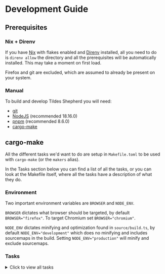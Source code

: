 # Development Guide

## Prerequisites

### Nix + Direnv

If you have [Nix](https://nixos.org/) with flakes enabled and [Direnv](https://direnv.net/) installed, all you need to do is `direnv allow` the directory and all the prerequisites will be automatically installed. This may take a moment on first load.

Firefox and git are excluded, which are assumed to already be present on your system.

### Manual

To build and develop Tildes Shepherd you will need:

* [git](https://git-scm.com)
* [NodeJS](https://nodejs.org) (recommended 18.16.0)
* [pnpm](https://pnpm.io) (recommended 8.6.0)
* [cargo-make](https://sagiegurari.github.io/cargo-make/)

## cargo-make

All the different tasks we'd want to do are setup in `Makefile.toml` to be used with `cargo-make` (or the `makers` alias).

In the Tasks section below you can find a list of all the tasks, or you can look at the Makefile itself, where all the tasks have a description of what they do.

### Environment

Two important environment variables are `BROWSER` and `NODE_ENV`.

`BROWSER` dictates what browser should be targeted, by default `BROWSER="firefox"`. To target Chromium set `BROWSER="chromium"`.

`NODE_ENV` dictates minifying and optimization found in `source/build.ts`, by default `NODE_ENV="development"` which does no minifying and includes sourcemaps in the build. Setting `NODE_ENV="production"` will minify and exclude sourcemaps.

### Tasks

<details>
<summary>Click to view all tasks</summary>

* The most common scenario will likely be that you want a live-reloading browser instance, this can be done using the `dev` task.

```sh
# If makers doesn't work, replace it with cargo-make.
makers dev

# To change the environment, prefix the command with the
# variables you want to set.
BROWSER="chromium" NODE_ENV="production" makers dev
```

* To watch for changes but without starting a live-reloading browser instance, use the `watch` task.

```sh
makers watch

# Which is a simple alias for the following.
WATCH="true" makers build
```

* To start a browser instance with an already built extension present in the `build/` directory, the `run` task is available. Note that this will fail if the extension hasn't been built before.

```sh
makers run
```

* To clean the build directory, a `clean` task is available. This uses `trash-cli` so if you accidentally remove something and want it back, check your trash bin where you can restore it.

```sh
makers clean

# Clean the Chromium directory.
BROWSER="chromium" makers clean
```

* To lint the code, `lint` is the task.

```sh
makers lint

# To only lint JS or SCSS.
makers lint-js
makers lint-scss
```

* To pack the WebExtension for publishing, `pack` is what you need.

```sh
# Make sure to set NODE_ENV, otherwise the extension size will be
# a lot bigger than it needs to be.
NODE_ENV="production" makers pack

# To pack Chromium.
BROWSER="chromium" NODE_ENV="production" makers pack
```

* Mozilla Addons requires the zipped source code too, since we're using minification, so `zip-source` is available. This uses Git's `archive` command.

```sh
makers zip-source
```
</details>
